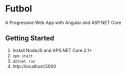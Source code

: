 # Futbol

A Progressive Web App with Angular and ASP.NET Core

## Getting Started

<!-- 1. Install self-signed certificate. try [this article](https://www.humankode.com/asp-net-core/develop-locally-with-https-self-signed-certificates-and-asp-net-core) -->
1. Install NodeJS and APS.NET Core 2.1+
1. `npm start`
1. `dotnet run`
1. http://localhost:5000